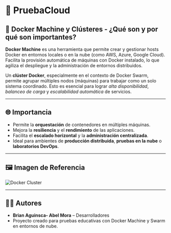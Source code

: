 # 🚀 PruebaCloud

## 🐳 Docker Machine y Clústeres - ¿Qué son y por qué son importantes?

**Docker Machine** es una herramienta que permite crear y gestionar hosts Docker en entornos locales o en la nube (como AWS, Azure, Google Cloud). Facilita la provisión automática de máquinas con Docker instalado, lo que agiliza el despliegue y la administración de entornos distribuidos.

Un **clúster Docker**, especialmente en el contexto de Docker Swarm, permite agrupar múltiples nodos (máquinas) para trabajar como un solo sistema coordinado. Esto es esencial para lograr _alta disponibilidad_, _balanceo de carga_ y _escalabilidad automática_ de servicios.

---

## 🌐 Importancia

- Permite la **orquestación** de contenedores en múltiples máquinas.  
- Mejora la **resiliencia** y el **rendimiento** de las aplicaciones.  
- Facilita el **escalado horizontal** y la **administración centralizada**.  
- Ideal para ambientes de **producción distribuida**, **pruebas en la nube** o **laboratorios DevOps**.

---

## 🖼️ Imagen de Referencia

![Docker Cluster](https://i.postimg.cc/1zdYVd9v/Captura-de-pantalla-2025-06-29-194425.png)

---

## 👨‍💻 Autores

- **Brian Aguinsca- Abel Mora** – Desarrolladores
- Proyecto creado para pruebas educativas con Docker Machine y Swarm en entornos de nube.

